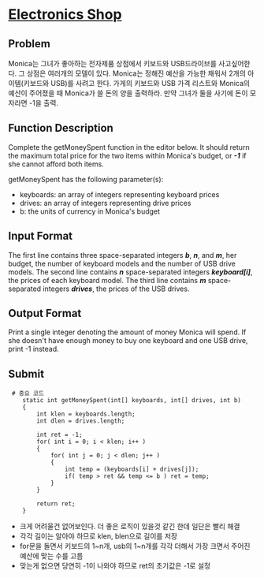 # [Electronics Shop]

## Problem
Monica는 그녀가 좋아하는 전자제품 상점에서 키보드와 USB드라이브를 사고싶어한다.
그 상점은 여러개의 모델이 있다.
Monica는 정해진 예산을 가능한 채워서 2개의 아이템(키보드와 USB)를 사려고 한다.
가게의 키보드와 USB 가격 리스트와 Monica의 예산이 주어졌을 때 Monica가 쓸 돈의 양을 출력하라.
만약 그녀가 둘을 사기에 돈이 모자라면 -1을 출력.

## Function Description
Complete the getMoneySpent function in the editor below. It should return the maximum total price for the two items within Monica's budget, or ***-1*** if she cannot afford both items.

getMoneySpent has the following parameter(s):
- keyboards: an array of integers representing keyboard prices
- drives: an array of integers representing drive prices
- b: the units of currency in Monica's budget

## Input Format
The first line contains three space-separated integers ***b***, ***n***, and ***m***, her budget, the number of keyboard models and the number of USB drive models. 
The second line contains ***n*** space-separated integers ***keyboard\[i\]***, the prices of each keyboard model. 
The third line contains ***m*** space-separated integers ***drives***, the prices of the USB drives.

## Output Format
Print a single integer denoting the amount of money Monica will spend. If she doesn't have enough money to buy one keyboard and one USB drive, print -1 instead.

## Submit
<pre><code> # 중요 코드
    static int getMoneySpent(int[] keyboards, int[] drives, int b)
    {
        int klen = keyboards.length;
        int dlen = drives.length;
    
        int ret = -1;
        for( int i = 0; i < klen; i++ )
        {
            for( int j = 0; j < dlen; j++ )
            {
                int temp = (keyboards[i] + drives[j]);
                if( temp > ret && temp <= b ) ret = temp;
            }
        }
    
        return ret;
    }
</code></pre>
- 크게 어려울건 없어보인다. 더 좋은 로직이 있을것 같긴 한데 일단은 빨리 해결
- 각각 길이는 알아야 하므로 klen, blen으로 길이를 저장
- for문을 돌면서 키보드의 1~n개, usb의 1~n개를 각각 더해서 가장 크면서 주어진 예산에 맞는 수를 고름
- 맞는게 없으면 당연히 -1이 나와야 하므로 ret의 초기값은 -1로 설정

[Electronics Shop]: https://www.hackerrank.com/challenges/electronics-shop/problem